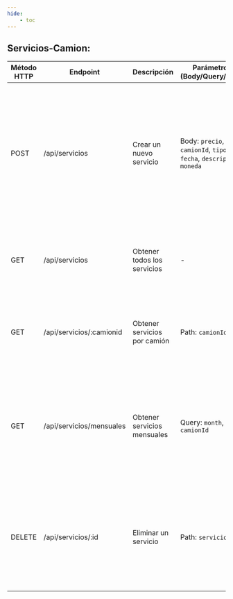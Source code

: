 ```yaml
---
hide:
    - toc
---
```


## Servicios-Camion:

| Método HTTP | Endpoint                 | Descripción                  | Parámetros (Body/Query/Path)                                         | Respuesta Exitosa                               | Respuesta de Error                                                                                                                     | Token de Login   |
| ----------- | ------------------------ | ---------------------------- | -------------------------------------------------------------------- | ----------------------------------------------- | -------------------------------------------------------------------------------------------------------------------------------------- | ---------------- |
| POST        | /api/servicios           | Crear un nuevo servicio      | Body: `precio`, `camionId`, `tipo`, `fecha`, `descripcion`, `moneda` | 201 Created con los detalles del nuevo servicio | 400 Bad Request por tipo o moneda inválidos, o si el camión no existe <br>500 Internal Server Error con detalles del error de creación | Requerido        |
| GET         | /api/servicios           | Obtener todos los servicios  | \-                                                                   | 200 OK con la lista de servicios                | 500 Internal Server Error con detalles del error de consulta                                                                           | Requerido        |
| GET         | /api/servicios/:camionid | Obtener servicios por camión | Path: `camionId`                                                     | 200 OK con la lista de servicios                | 500 Internal Server Error con detalles del error de consulta                                                                           | Requerido        |
| GET         | /api/servicios/mensuales | Obtener servicios mensuales  | Query: `month`, `year`, `camionId`                                   | 200 OK con la lista de servicios                | 400 Bad Request por mes o año inválidos <br>500 Internal Server Error con detalles del error de consulta                               | Requerido        |
| DELETE      | /api/servicios/:id       | Eliminar un servicio         | Path: `servicioId`                                                   | 200 OK con mensaje de éxito                     | 400 Not Found si el servicio no existe <br>500 Internal Server Error con detalles del error de eliminación                             | Requerido(Admin) |
